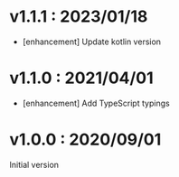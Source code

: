 # v1.1.1 : 2023/01/18
- \[enhancement\] Update kotlin version

# v1.1.0 : 2021/04/01
- \[enhancement\] Add TypeScript typings

# v1.0.0 : 2020/09/01
Initial version
